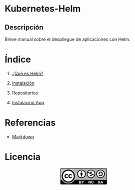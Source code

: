 # Kubernetes-Helm


## Descripción  

Breve manual sobre el despliegue de aplicaciones con Helm.


# Índice

1. [¿Qué es Helm?](introduccion.md)

2. [Instalación](k0s.md)

3. [Repositorios](cloud.md)

4. [Instalación App](preparacionservidores.md)


# Referencias  

* [Markdown](https://markdown.es/sintaxis-markdown/) 

# Licencia

<center>

![Licencia](https://github.com/Mbonillac/k0s/blob/main/imagenes/licencia.jpg?raw=true)

</CENTER>